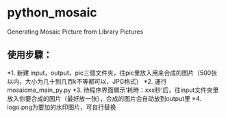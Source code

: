 # python_mosaic
Generating Mosaic Picture from Library Pictures
## 使用步驟：
*1. 新建 input，output，pic三個文件夾，往pic里放入用来合成的图片（500张以内，大小为几十到几百k不等都可以，JPG格式）
*2. 運行mosaicme_main_py.py
*3. 待程序界面顯示‘耗時：xxx秒'后，往input文件夾里放入你要合成的图片（最好放一张），合成的图片会自动放到output里
*4. logo.png为要加的水印图片，可自行替换
